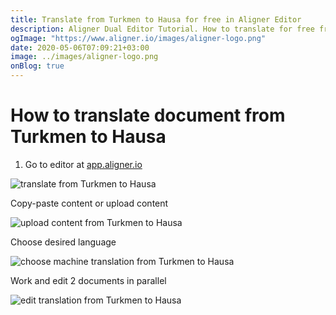 ```yaml
---
title: Translate from Turkmen to Hausa for free in Aligner Editor
description: Aligner Dual Editor Tutorial. How to translate for free from Turkmen to Hausa. Aligner is multilingual document management platform. 
ogImage: "https://www.aligner.io/images/aligner-logo.png"
date: 2020-05-06T07:09:21+03:00
image: ../images/aligner-logo.png
onBlog: true
---
```


# How to translate document from Turkmen to Hausa

1. Go to editor at [app.aligner.io](https://app.aligner.io "Aligner App web page")

![translate from Turkmen to Hausa](../aligner-blank-editor.png "translate from Turkmen to Hausa")

Copy-paste content or upload content

![upload content from Turkmen to Hausa](../aligner-uploaded-document.png "upload content from Turkmen to Hausa")

Choose desired language

![choose machine translation from Turkmen to Hausa](../aligner-language-dropdown.png "choose machine translation from Turkmen to Hausa")

Work and edit 2 documents in parallel

![edit translation from Turkmen to Hausa](../aligner-double-sitded-editor.png "edit translation from Turkmen to Hausa")

